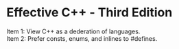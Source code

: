 # Effective C++ - Third Edition
Item 1: View C++ as a dederation of languages.  
Item 2: Prefer consts, enums, and inlines to #defines.  
